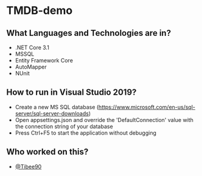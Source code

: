 # TMDB-demo

## What Languages and Technologies are in? 
- .NET Core 3.1
- MSSQL
- Entity Framework Core
- AutoMapper
- NUnit

## How to run in Visual Studio 2019?
- Create a new MS SQL database (https://www.microsoft.com/en-us/sql-server/sql-server-downloads)
- Open appsettings.json and override the 'DefaultConnection' value with the connection string of your database
- Press Ctrl+F5 to start the application without debugging

## Who worked on this?
- [@Tibee90](https://github.com/Tibee90)
